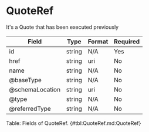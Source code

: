 <!--
    ATTENTION: This file was generated via gradle!
               Do NOT manually edit this file! Any such changes will be overwritten!
-->

# QuoteRef

It's a Quote that has been executed previously

| Field | Type | Format | Required |
|-------|---|--------|---|
| id | string | N/A | Yes |
| href | string | uri | No |
| name | string | N/A | No |
| \@baseType | string | N/A | No |
| \@schemaLocation | string | uri | No |
| \@type | string | N/A | No |
| \@referredType | string | N/A | No |

Table: Fields of QuoteRef. {#tbl:QuoteRef.md:QuoteRef}
